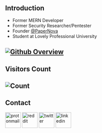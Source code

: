 ## Introduction
* Former MERN Developer
* Former Security Researcher/Pentester
* Founder [@PaperNova](https://github.com/PaperNova)
* Student at Lovely Professional University

[![Github Overview](https://github-readme-stats.vercel.app/api?username=0x0is1&bg_color=30,e96443,904e95&title_color=fff&text_color=fff)](https://github.com/0x0is1) <br>
-

## Visitors Count
![Count](https://profile-counter.glitch.me/0x0is1/count.svg)
-
## Contact
<a href="mailto:0x0is1@protonmail.com"><img src="https://cdn-icons-png.flaticon.com/512/860/860758.png" alt="protonmail" length=50 width=50></img></a>
<a href="https://reddit.com/u/0x0is1"><img src="https://cdn-icons-png.flaticon.com/512/1384/1384051.png" alt="reddit" length=50 width=50></img></a>
<a href="https://twitter.com/0x0is1"><img src="https://cdn-icons-png.flaticon.com/512/1384/1384049.png" alt="twitter" length=50 width=50></img></a>
<a href="https://linkedin.com/in/notyoursurya"><img src="https://cdn-icons-png.flaticon.com/512/1384/1384046.png" alt="linkedin" length=50 width=50></img></a>
